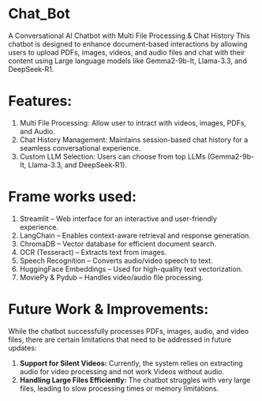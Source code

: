# Chat_Bot
A Conversational AI Chatbot with Multi File Processing &amp; Chat History
This chatbot is designed to enhance document-based interactions by allowing users to upload PDFs, images, videos, and audio files and chat with their content using Large language models like Gemma2-9b-It, Llama-3.3, and DeepSeek-R1.

# Features:
1. Multi File Processing: Allow user to intract with videos, images, PDFs, and Audio. 
2. Chat History Management: Maintains session-based chat history for a seamless conversational experience.
3. Custom LLM Selection: Users can choose from top LLMs (Gemma2-9b-It, Llama-3.3, and DeepSeek-R1).

# Frame works used:
1. Streamlit – Web interface for an interactive and user-friendly experience.
2. LangChain – Enables context-aware retrieval and response generation.
3. ChromaDB – Vector database for efficient document search.
4. OCR (Tesseract) – Extracts text from images.
5. Speech Recognition – Converts audio/video speech to text.
6. HuggingFace Embeddings – Used for high-quality text vectorization.
7. MoviePy & Pydub – Handles video/audio file processing.

# Future Work & Improvements:
While the chatbot successfully processes PDFs, images, audio, and video files, there are certain limitations that need to be addressed in future updates:
1. **Support for Silent Videos:** Currently, the system relies on extracting audio for video processing and not work Videos without audio.
2. **Handling Large Files Efficiently:** The chatbot struggles with very large files, leading to slow processing times or memory limitations. 

